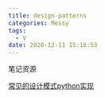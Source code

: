 ```yaml
---
title: design-patterns
categories: Messy
tags:
  - V
date: 2020-12-11 15:16:53
---
```


笔记资源

[常见的设计模式python实现](https://www.cnblogs.com/tangkaishou/p/9246353.html)

